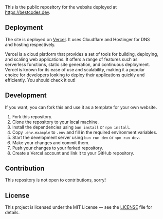 This is the public repository for the website deployed at https://bestcodes.dev.

## Deployment

The site is deployed on [Vercel](https://vercel.com/). It uses Cloudflare and Hostinger for DNS and hosting respectively.

Vercel is a cloud platform that provides a set of tools for building, deploying, and scaling web applications. It offers a range of features such as serverless functions, static site generation, and continuous deployment. Vercel is known for its ease of use and scalability, making it a popular choice for developers looking to deploy their applications quickly and efficiently.
You should check it out!

## Development

If you want, you can fork this and use it as a template for your own website.

1. Fork this repository.
2. Clone the repository to your local machine.
3. Install the dependencies using `bun install` or `npm install`.
4. Copy `.env.example` to `.env` and fill in the required environment variables.
5. Start the development server using `bun run dev` or `npm run dev`.
6. Make your changes and commit them.
7. Push your changes to your forked repository.
8. Create a Vercel account and link it to your GitHub repository.

## Contribution

This repository is not open to contributions, sorry!

## License

This project is licensed under the MIT License — see the [LICENSE](LICENSE) file for details.
